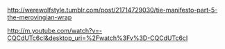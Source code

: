 http://werewolfstyle.tumblr.com/post/21714729030/tie-manifesto-part-5-the-merovingian-wrap

http://m.youtube.com/watch?v=-CQCdUTc6cI&desktop_uri=%2Fwatch%3Fv%3D-CQCdUTc6cI
